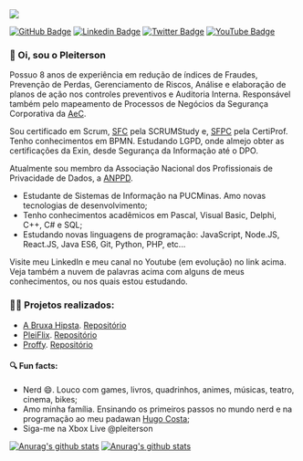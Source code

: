 <img src=".assets/nuvemplei.jpeg">

[![GitHub Badge](https://img.shields.io/badge/-GitHub-000?style=flat-square&logo=Github&logoColor=white&link=https://github.com/Pleiterson)](https://github.com/Pleiterson)
[![Linkedin Badge](https://img.shields.io/badge/-LinkedIn-blue?style=flat-square&logo=Linkedin&logoColor=white&link=https://www.linkedin.com/in/pleiterson/)](https://www.linkedin.com/in/pleiterson/)
[![Twitter Badge](https://img.shields.io/badge/-Twitter-1ca0f1?style=flat-square&labelColor=1ca0f1&logo=twitter&logoColor=white&link=https://twitter.com/pleiterson)](https://twitter.com/pleiterson)
[![YouTube Badge](https://img.shields.io/badge/-YouTube-red?style=flat-square&logo=YouTube&logoColor=white&link=https://www.youtube.com/user/pleiterson)](https://www.youtube.com/user/pleiterson)
### 👋 Oi, sou o Pleiterson

Possuo 8 anos de experiência em redução de índices de Fraudes, Prevenção de Perdas, Gerenciamento de Riscos, Análise e elaboração de planos de ação nos controles preventivos e Auditoria Interna. Responsável também pelo mapeamento de Processos de Negócios da Segurança Corporativa da [AeC](https://www.aec.com.br/).

Sou certificado em Scrum, [SFC](https://c46e136a583f7e334124-ac22991740ab4ff17e21daf2ed577041.ssl.cf1.rackcdn.com/Certificate/ScrumFundamentalsCertified-PleitersonAmorim-779075.pdf) pela SCRUMStudy e, [SFPC](https://certiprof.com/pages/successful-candidates-register) pela CertiProf. Tenho conhecimentos em BPMN. Estudando LGPD, onde almejo obter as certificações da Exin, desde Segurança da Informação até o DPO.

Atualmente sou membro da Associação Nacional dos Profissionais de Privacidade de Dados, a [ANPPD](https://anppd.org/).

- Estudante de Sistemas de Informação na PUCMinas. Amo novas tecnologias de desenvolvimento;
- Tenho conhecimentos acadêmicos em Pascal, Visual Basic, Delphi, C++, C# e SQL;
- Estudando novas linguagens de programação: JavaScript, Node.JS, React.JS, Java ES6, Git, Python, PHP, etc...

Visite meu LinkedIn e meu canal no Youtube (em evolução) no link acima. Veja também a nuvem de palavras acima com alguns de meus conhecimentos, ou nos quais estou estudando.

### 👨‍💻 Projetos realizados:
- [A Bruxa Hipsta](https://editor.p5js.org/pleiterson/embed/1RMkKmkOm). [Repositório](https://github.com/Pleiterson/Alura-ImersaoGameDev-JavaScript)
- [PleiFlix](https://pleiflix.vercel.app). [Repositório](https://github.com/Pleiterson/Alura-ImersaoReactJS-pleiflix)
- [Proffy](https://proffydiscovery-theta.vercel.app). [Repositório](https://github.com/Pleiterson/rocketseat-NLW2-discovery-Proffy)

#### 🔍 Fun facts:
- Nerd 😄. Louco com games, livros, quadrinhos, animes, músicas, teatro, cinema, bikes;
- Amo minha família. Ensinando os primeiros passos no mundo nerd e na programação ao meu padawan [Hugo Costa](https://github.com/hugocsantos);
- Siga-me na Xbox Live @pleiterson

[![Anurag's github stats](https://github-readme-stats.vercel.app/api?username=Pleiterson&show_icons=true&theme=vue-dark)](https://github.com/anuraghazra/github-readme-stats)
[![Anurag's github stats](https://github-readme-stats.vercel.app/api/top-langs?username=Pleiterson&layout=compact&theme=vue-dark)](https://github.com/anuraghazra/github-readme-stats)

<!--
**Pleiterson/Pleiterson** is a ✨ _special_ ✨ repository because its `README.md` (this file) appears on your GitHub profile.

Here are some ideas to get you started:

- 🔭 I’m currently working on ...
- 🌱 I’m currently learning ...
- 👯 I’m looking to collaborate on ...
- 🤔 I’m looking for help with ...
- 💬 Ask me about ...
- 📫 How to reach me: ...
- 😄 Pronouns: ...
-->
